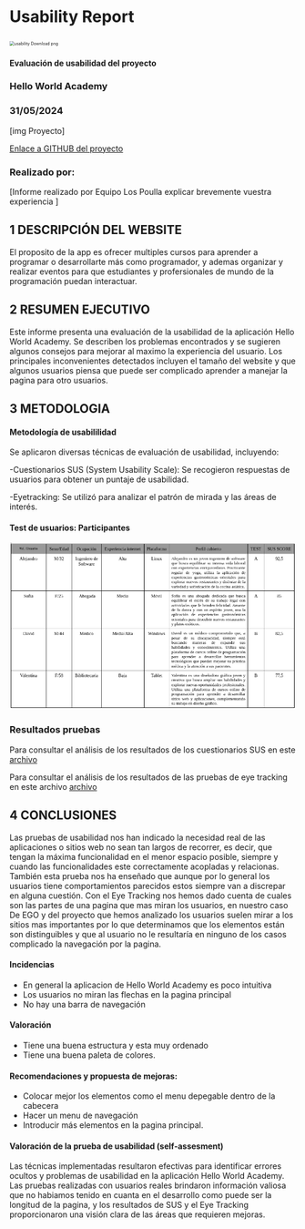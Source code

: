 # Usability Report



<img src="https://encrypted-tbn0.gstatic.com/images?q=tbn:ANd9GcRF017nhV-TFmNER2OM8UbXtdN6xwAKBYrv0i6onNfKu6Yn0BV0RK6aiOroeXl73LSY-B0&usqp=CAU" alt="usability Download png" style="zoom:50%;" />

#### Evaluación de usabilidad del proyecto 

### Hello World Academy

### 31/05/2024





[img Proyecto]

[Enlace a GITHUB del proyecto](https://github.com/DIU1-UX-I-did-it-again/DIU)





### Realizado por:

[Informe realizado por Equipo Los Poulla explicar brevemente vuestra experiencia ]











## 1 DESCRIPCIÓN DEL WEBSITE

El proposito de la app es ofrecer multiples cursos para aprender a programar o desarrollarte más como programador, y ademas organizar y realizar eventos para que estudiantes y profersionales de mundo de la programación puedan interactuar.

 



## 2 RESUMEN EJECUTIVO




Este informe presenta una evaluación de la usabilidad de la aplicación Hello World Academy. Se describen los problemas encontrados y se sugieren algunos consejos para mejorar al maximo la experiencia del usuario. Los principales inconvenientes detectados incluyen el tamaño del website y que algunos usuarios piensa que puede ser complicado aprender a manejar la pagina para otro usuarios.









## 3 METODOLOGIA 

#### Metodología de usabililidad

Se aplicaron diversas técnicas de evaluación de usabilidad, incluyendo:

 -Cuestionarios SUS (System Usability Scale): Se recogieron respuestas de usuarios para obtener un puntaje de usabilidad.

 -Eyetracking: Se utilizó para analizar el patrón de mirada y las áreas de interés.


 

#### Test de usuarios: Participantes

<img src="https://github.com/jhavimg/DIU/blob/master/P4/Usuarios.png" alt="usability Download png" />

### Resultados pruebas
Para consultar el análisis de los resultados de los cuestionarios SUS en este [archivo](https://github.com/jhavimg/DIU/blob/master/P4/Resultado%20AB%20testing.pdf)

Para consultar el análisis de los resultados de las pruebas de eye tracking en este archivo [archivo](https://github.com/jhavimg/DIU/blob/master/P4/EyeTracking_y_an%C3%A1lisis_resultados.pdf)

## 4 CONCLUSIONES 



Las pruebas de usabilidad nos han indicado la necesidad real de las aplicaciones o sitios web no sean tan largos de recorrer, es decir, que tengan la máxima funcionalidad en el menor espacio posible, siempre y cuando las funcionalidades este correctamente acopladas y relacionas. También esta prueba nos ha enseñado que aunque por lo general los usuarios tiene comportamientos parecidos estos siempre van a discrepar en alguna cuestión. Con el Eye Tracking nos hemos dado cuenta de cuales son las partes de una pagina que mas miran los usuarios, en nuestro caso De EGO y del proyecto que hemos analizado los usuarios suelen mirar a los sitios mas importantes por lo que determinamos que los elementos están son distinguibles y que al usuario no le resultaría en ninguno de los casos complicado la navegación por la pagina.



#### Incidencias

* En general la aplicacion de Hello World Academy es poco intuitiva
* Los usuarios no miran las flechas en la pagina principal
* No hay una barra de navegación



#### Valoración 

* Tiene una buena estructura y esta muy ordenado
* Tiene una buena paleta de colores.



#### Recomendaciones y propuesta de mejoras: 

* Colocar mejor los elementos como el menu depegable dentro de la cabecera
* Hacer un menu de navegación
* Introducir más elementos en la pagina principal.







#### Valoración de la prueba de usabilidad (self-assesment)
Las técnicas implementadas resultaron efectivas para identificar errores ocultos y problemas de usabilidad en la aplicación Hello World Academy. Las pruebas realizadas con usuarios reales brindaron información valiosa que no habiamos tenido en cuanta en el desarrollo como puede ser la longitud de la pagina, y los resultados de SUS y el Eye Tracking proporcionaron una visión clara de las áreas que requieren mejoras.
